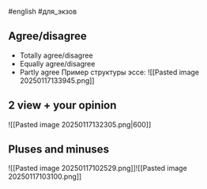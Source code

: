 #english #для_экзов 
## Agree/disagree
- Totally agree/disagree
- Equally agree/disagree
- Partly agree
Пример структуры эссе:
![[Pasted image 20250117133945.png]]
## 2 view + your opinion
![[Pasted image 20250117132305.png|600]]

## Pluses and minuses
![[Pasted image 20250117102529.png]]![[Pasted image 20250117103100.png]]